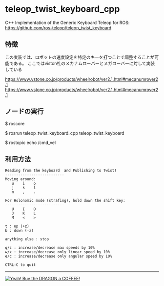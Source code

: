 # teleop_twist_keyboard_cpp
C++ Implementation of the Generic Keyboard Teleop for ROS: https://github.com/ros-teleop/teleop_twist_keyboard

## 特徴

この実装では、ロボットの速度設定を特定のキーを打つことで調整することが可能である。
ここではviston社のメカナムローバーとメガローバーに対して実装している

https://www.vstone.co.jp/products/wheelrobot/ver2.1.html#mecanumrover2.1
https://www.vstone.co.jp/products/wheelrobot/ver2.1.html#mecanumrover2.1

## ノードの実行

$ roscore

$ rosrun teleop_twist_keyboard_cpp teleop_twist_keyboard

$ rostopic echo /cmd_vel




## 利用方法

```
Reading from the keyboard  and Publishing to Twist!
---------------------------
Moving around:
   u    i    o
   j    k    l
   m    ,    .

For Holonomic mode (strafing), hold down the shift key:
---------------------------
   U    I    O
   J    K    L
   M    <    >

t : up (+z)
b : down (-z)

anything else : stop

q/z : increase/decrease max speeds by 10%
w/x : increase/decrease only linear speed by 10%
e/c : increase/decrease only angular speed by 10%

CTRL-C to quit
```



------

[![Yeah! Buy the DRAGON a COFFEE!](./.assets/COFFEE%20BUTTON%20%E3%83%BE(%C2%B0%E2%88%87%C2%B0%5E).png)](https://www.buymeacoffee.com/methylDragon)
